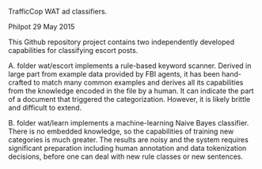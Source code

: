 TrafficCop WAT ad classifiers.

Philpot 29 May 2015

This Github repository project contains two independently developed
capabilities for classifying escort posts.

A. folder wat/escort implements a rule-based keyword scanner.  Derived
in large part from example data provided by FBI agents, it has been
hand-crafted to match many common examples and derives all its
capabilities from the knowledge encoded in the file by a human.  It
can indicate the part of a document that triggered the categorization.
However, it is likely brittle and difficult to extend.

B. folder wat/learn implements a machine-learning Naive Bayes
classifier.  There is no embedded knowledge, so the capabilities of
training new categories is much greater.  The results are noisy and
the system requires significant preparation including human annotation
and data tokenization decisions, before one can deal with new rule
classes or new sentences.
